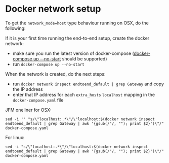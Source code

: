 # Docker network setup

To get the `network_mode=host` type behaviour running on OSX, do the following:

If it is your first time running the end-to-end setup, create the docker network:
- make sure you run the latest version of docker-compose ([docker-compose up --no-start](https://docs.docker.com/compose/reference/up/) should be supported)
- run `docker-compose up --no-start`

When the network is created, do the next steps:
- run `docker network inspect endtoend_default | grep Gateway` and copy the IP address
- enter that IP address for each `extra_hosts` `localhost` mapping in the `docker-compose.yaml` file

JFM oneliner for OSX:

`sed -i '' "s/\"localhost:.*\"/\"localhost:$(docker network inspect endtoend_default | grep Gateway | awk '{gsub(/"/, ""); print $2}')\"/" docker-compose.yaml`

For linux:

`sed -i "s/\"localhost:.*\"/\"localhost:$(docker network inspect endtoend_default | grep Gateway | awk '{gsub(/"/, ""); print $2}')\"/" docker-compose.yaml`